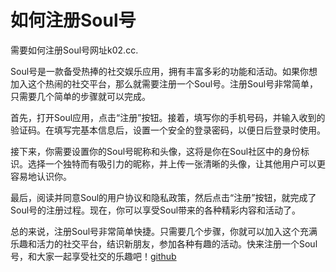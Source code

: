 # 如何注册Soul号

需要如何注册Soul号网址k02.cc.

Soul号是一款备受热捧的社交娱乐应用，拥有丰富多彩的功能和活动。如果你想加入这个热闹的社交平台，那么就需要注册一个Soul号。注册Soul号非常简单，只需要几个简单的步骤就可以完成。

首先，打开Soul应用，点击“注册”按钮。接着，填写你的手机号码，并输入收到的验证码。在填写完基本信息后，设置一个安全的登录密码，以便日后登录时使用。

接下来，你需要设置你的Soul号昵称和头像，这将是你在Soul社区中的身份标识。选择一个独特而有吸引力的昵称，并上传一张清晰的头像，让其他用户可以更容易地认识你。

最后，阅读并同意Soul的用户协议和隐私政策，然后点击“注册”按钮，就完成了Soul号的注册过程。现在，你可以享受Soul带来的各种精彩内容和活动了。

总的来说，注册Soul号非常简单快捷。只需要几个步骤，你就可以加入这个充满乐趣和活力的社交平台，结识新朋友，参加各种有趣的活动。快来注册一个Soul号，和大家一起享受社交的乐趣吧！[github](https://github.com)